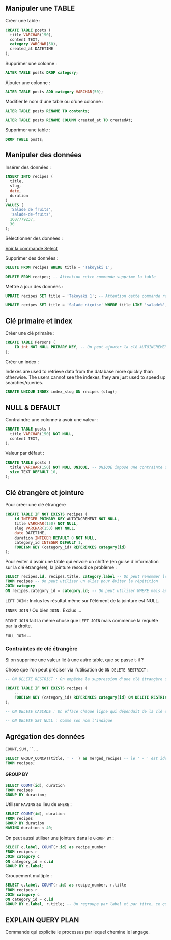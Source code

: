 ## Manipuler une TABLE

Créer une table :

```sql
CREATE TABLE posts (
  title VARCHAR(150),
  content TEXT,
  category VARCHAR(50),
  created_at DATETIME
);
```

Supprimer une colonne :

```sql
ALTER TABLE posts DROP category;
```

Ajouter une colonne :

```sql
ALTER TABLE posts ADD category VARCHAR(50);
```

Modifier le nom d'une table ou d'une colonne :

```sql
ALTER TABLE posts RENAME TO contents;

ALTER TABLE posts RENAME COLUMN created_at TO createdAt;
```

Supprimer une table :

```sql
DROP TABLE posts;
```

## Manipuler des données


Insérer des données :

```sql
INSERT INTO recipes (
  title, 
  slug, 
  date, 
  duration
)
VALUES (
  'Salade de fruits',
  'salade-de-fruits',
  1607779237,
  30
);
```

Sélectionner des données :

[Voir la commande Select](./select-queries.sql)


Supprimer des données :

```sql
DELETE FROM recipes WHERE title = 'Takoyaki 1';

DELETE FROM recipes; -- Attention cette commande supprime la table
```

Mettre à jour des données :


```sql
UPDATE recipes SET title = 'Takoyaki 1'; -- Attention cette commande reset toute la table

UPDATE recipes SET title = 'Salade niçoise' WHERE title LIKE 'salade%';
```

## Clé primaire et index

Créer une clé primaire :

```sql
CREATE TABLE Persons (
    ID int NOT NULL PRIMARY KEY, -- On peut ajouter la clé AUTOINCREMENT
); 
```

Créer un index :

Indexes are used to retrieve data from the database more quickly than otherwise. The users cannot see the indexes, they are just used to speed up searches/queries.

```sql
CREATE UNIQUE INDEX index_slug ON recipes (slug);
```

## NULL & DEFAULT


Contraindre une colonne à avoir une valeur :

```sql
CREATE TABLE posts (
  title VARCHAR(150) NOT NULL,
  content TEXT,
);
```

Valeur par défaut :

```sql
CREATE TABLE posts (
  title VARCHAR(150) NOT NULL UNIQUE, -- UNIQUE impose une contrainte d'unicité de la valeur
  size TEXT DEFAULT 10,
);
```

## Clé étrangère et jointure

Pour créer une clé étrangère

```sql
CREATE TABLE IF NOT EXISTS recipes (
    id INTEGER PRIMARY KEY AUTOINCREMENT NOT NULL,
    title VARCHAR(150) NOT NULL,
    slug VARCHAR(150) NOT NULL,
    date DATETIME,
    duration INTEGER DEFAULT 0 NOT NULL,
    category_id INTEGER DEFAULT 1,
    FOREIGN KEY (category_id) REFERENCES category(id)
); 
```

Pour éviter d'avoir une table qui envoie un chiffre (en guise d'information sur la clé étrangère), la jointure résoud ce problème :

```sql
SELECT recipes.id, recipes.title, category.label -- On peut renommer le nom de la colonne (sympa pour être exploité dans un joli DTO)
FROM recipes -- On peut utiliser un alias pour éviter la répétition
JOIN category
ON recipes.category_id = category.id; -- On peut utiliser WHERE mais aprs le JOIN
```

`LEFT JOIN` : Inclus les résultat même sur l'élément de la jointure est NULL.

`INNER JOIN` / Ou bien `JOIN` : Exclus ... 

`RIGHT JOIN` fait la même chose que `LEFT JOIN` mais commence la requête par la droite.

`FULL JOIN` ...

### Contraintes de clé étrangère

Si on supprime une valeur lié à une autre table, que se passe t-il ?

Chose que l'on peut préciser via l'utilisation de `ON DELETE RESTRICT` :

```sql
-- ON DELETE RESTRICT : On empêche la suppression d'une clé étrangère si elle est renseignée dans un récipe

CREATE TABLE IF NOT EXISTS recipes (
    ...
    FOREIGN KEY (category_id) REFERENCES category(id) ON DELETE RESTRICT
);

-- ON DELETE CASCADE : On efface chaque ligne qui dépendait de la clé étrangère qui a été supprimé

-- ON DELETE SET NULL : Comme son nom l'indique
```

## Agrégation des données

`COUNT`, `SUM` , `` ...

```sql
SELECT GROUP_CONCAT(title, ' - ') as merged_recipes -- le ' - ' est identique au join en Javascript
FROM recipes;
```

#### GROUP BY

```sql
SELECT COUNT(id), duration
FROM recipes
GROUP BY duration;
```

Utiliser `HAVING` au lieu de `WHERE` :

```sql
SELECT COUNT(id), duration
FROM recipes
GROUP BY duration
HAVING duration < 40;
```

On peut aussi utiliser une jointure dans le `GROUP BY` :

```sql
SELECT c.label, COUNT(r.id) as recipe_number
FROM recipes r
JOIN category c
ON category_id = c.id
GROUP BY c.label;
```

Groupement multiple :

```sql
SELECT c.label, COUNT(r.id) as recipe_number, r.title
FROM recipes r
JOIN category c
ON category_id = c.id
GROUP BY c.label, r.title; -- On regroupe par label et par titre, ce qui va dupliquer certains label
```

## EXPLAIN QUERY PLAN

Commande qui explicite le processus par lequel chemine le langage.


```sql
```


```sql
```
